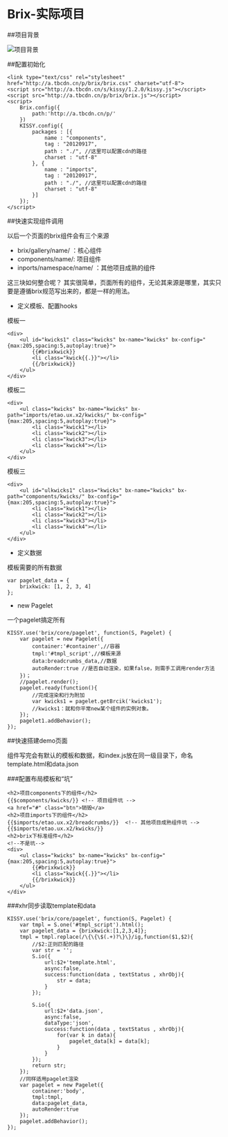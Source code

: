 Brix-实际项目
=========

##项目背景

![项目背景](http://img01.taobaocdn.com/tps/i1/T1DWzOXmxdXXXUBqn8-3663-1304.png)


##配置初始化

    <link type="text/css" rel="stylesheet" href="http://a.tbcdn.cn/p/brix/brix.css" charset="utf-8">
    <script src="http://a.tbcdn.cn/s/kissy/1.2.0/kissy.js"></script>
    <script src="http://a.tbcdn.cn/p/brix/brix.js"></script>
    <script>
        Brix.config({
            path:'http://a.tbcdn.cn/p/'
        })
        KISSY.config({
            packages : [{
                name : "components",
                tag : "20120917",
                path : "./", //这里可以配置cdn的路径
                charset : "utf-8"
            }, {
                name : "imports",
                tag : "20120917",
                path : "./", //这里可以配置cdn的路径
                charset : "utf-8"
            }]
        });
    </script>


##快速实现组件调用

以后一个页面的brix组件会有三个来源

* brix/gallery/name/ ：核心组件
* components/name/: 项目组件
* inports/namespace/name/ ：其他项目成熟的组件

这三块如何整合呢？
其实很简单，页面所有的组件，无论其来源是哪里，其实只要是遵循brix规范写出来的，都是一样的用法。

* 定义模板、配置hooks

模板一

    <div>
        <ul id="kwicks1" class="kwicks" bx-name="kwicks" bx-config="{max:205,spacing:5,autoplay:true}">
            {{#brixkwick}}
            <li class="kwick{{.}}"></li>
            {{/brixkwick}}
        </ul>
    </div>

模板二

    <div>
        <ul class="kwicks" bx-name="kwicks" bx-path="imports/etao.ux.x2/kwicks/" bx-config="{max:205,spacing:5,autoplay:true}">
            <li class="kwick1"></li>
            <li class="kwick2"></li>
            <li class="kwick3"></li>
            <li class="kwick4"></li>
        </ul>
    </div>

模板三

    <div>
        <ul id="ulkwicks1" class="kwicks" bx-name="kwicks" bx-path="components/kwicks/" bx-config="{max:205,spacing:5,autoplay:true}">
            <li class="kwick1"></li>
            <li class="kwick2"></li>
            <li class="kwick3"></li>
            <li class="kwick4"></li>
        </ul>
    </div>

* 定义数据

模板需要的所有数据

    var pagelet_data = {
        brixkwick: [1, 2, 3, 4]
    };

* new Pagelet
    
一个pagelet搞定所有

    KISSY.use('brix/core/pagelet', function(S, Pagelet) {
        var pagelet = new Pagelet({
            container:'#container',//容器
            tmpl:'#tmpl_script',//模板来源
            data:breadcrumbs_data,//数据
            autoRender:true //是否自动渲染，如果false，则需手工调用render方法
        })；
        //pagelet.render();
        pagelet.ready(function(){
            //完成渲染和行为附加
            var kwicks1 = pagelet.getBrcik('kwicks1');
            //kwicks1：就和你平常new某个组件的实例对象。
        });
        pagelet1.addBehavior();
    });


##快速搭建demo页面

组件写完会有默认的模板和数据，和index.js放在同一级目录下，命名template.html和data.json

###配置布局模板和“坑”

    <h2>项目components下的组件</h2>
    {{$components/kwicks/}} <!-- 项目组件坑 -->
    <a href="#" class="btn">销毁</a>
    <h2>项目imports下的组件</h2>
    {{$imports/etao.ux.x2/breadcrumbs/}}  <!-- 其他项目成熟组件坑 -->
    {{$imports/etao.ux.x2/kwicks/}}
    <h2>brix下标准组件</h2>
    <!--不是坑-->
    <div>
        <ul class="kwicks" bx-name="kwicks" bx-config="{max:205,spacing:5,autoplay:true}">
            {{#brixkwick}}
            <li class="kwick{{.}}"></li>
            {{/brixkwick}}
        </ul>
    </div>


###xhr同步读取template和data


    KISSY.use('brix/core/pagelet', function(S, Pagelet) {
        var tmpl = S.one('#tmpl_script').html();
        var pagelet_data = {brixkwick:[1,2,3,4]};
        tmpl = tmpl.replace(/\{\{\$(.+)?\}\}/ig,function($1,$2){
            //$2:正则匹配的路径
            var str = '';
            S.io({
                url:$2+'template.html',
                async:false,
                success:function(data , textStatus , xhrObj){
                    str = data;
                }
            });

            S.io({
                url:$2+'data.json',
                async:false,
                dataType:'json',
                success:function(data , textStatus , xhrObj){
                    for(var k in data){
                        pagelet_data[k] = data[k];
                    }
                }
            });
            return str;
        });
        //同样适用pagelet渲染
        var pagelet = new Pagelet({
            container:'body',
            tmpl:tmpl,
            data:pagelet_data,
            autoRender:true
        });
        pagelet.addBehavior();
    });







